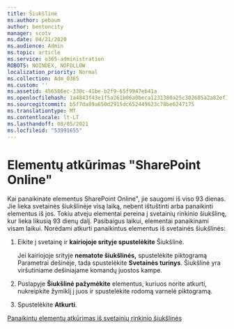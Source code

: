 ```yaml
---
title: Šiukšlinė
ms.author: pebaum
author: bentoncity
manager: scotv
ms.date: 04/21/2020
ms.audience: Admin
ms.topic: article
ms.service: o365-administration
ROBOTS: NOINDEX, NOFOLLOW
localization_priority: Normal
ms.collection: Adm_O365
ms.custom: ''
ms.assetid: 456586ec-330c-41be-b2f9-65f9947eb41a
ms.openlocfilehash: 1a4843f43e1f5a261b06a0beca1231380a25c302605a2a82ef7143791f2964e5
ms.sourcegitcommit: b5f7da89a650d2915dc652449623c78be6247175
ms.translationtype: MT
ms.contentlocale: lt-LT
ms.lasthandoff: 08/05/2021
ms.locfileid: "53991655"
---
```

# <a name="restore-items-in-sharepoint-online"></a>Elementų atkūrimas "SharePoint Online"

Kai panaikinate elementus SharePoint Online", jie saugomi iš viso 93 dienas. Jie lieka svetainės šiukšlinėje visą laiką, nebent ištuštinti arba panaikinti elementus iš jos. Tokiu atveju elementai pereina į svetainių rinkinio šiukšlinę, kur lieka likusią 93 dienų dalį. Pasibaigus laikui, elementai panaikinami visam laikui. Norėdami atkurti panaikintus elementus iš svetainės šiukšlinės:
  
1. Eikite į svetainę ir **kairiojoje srityje spustelėkite** Šiukšlinė. 
    
    Jei kairiojoje srityje **nematote šiukšlinės,** spustelėkite piktogramą Parametrai dešinėje, tada spustelėkite **Svetainės turinys**. Šiukšlinė yra viršutiniame dešiniajame komandų juostos kampe.
    
2. Puslapyje **Šiukšlinė pažymėkite** elementus, kuriuos norite atkurti, nukreipkite žymiklį į juos ir spustelėkite rodomą varnelė piktogramą. 
    
3. Spustelėkite **Atkurti**.
    
[Panaikintų elementų atkūrimas iš svetainių rinkinio šiukšlinės](https://support.microsoft.com/office/restore-items-in-the-recycle-bin-that-were-deleted-from-sharepoint-or-teams-6df466b6-55f2-4898-8d6e-c0dff851a0be)
  

